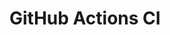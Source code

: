 # GitHub Actions CI















































































































































































































































































































































































































































































































































































































































































































































































































































































































































































































































































































































































































































































































































































































































































































































































































































































































































































































































































































































































































































































































































































































































































































































































































